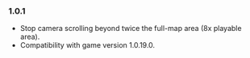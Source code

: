 ### 1.0.1
- Stop camera scrolling beyond twice the full-map area (8x playable area).
- Compatibility with game version 1.0.19.0.